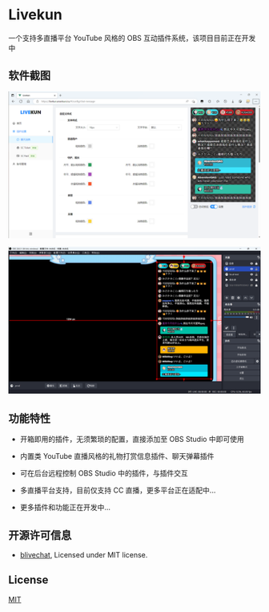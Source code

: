 # Livekun

一个支持多直播平台 YouTube 风格的 OBS 互动插件系统，该项目目前正在开发中

## 软件截图

![WEB](./screenshots/web.png)

![OBS](./screenshots/obs.png)

## 功能特性

* 开箱即用的插件，无须繁琐的配置，直接添加至 OBS Studio 中即可使用

* 内置类 YouTube 直播风格的礼物打赏信息插件、聊天弹幕插件

* 可在后台远程控制 OBS Studio 中的插件，与插件交互

* 多直播平台支持，目前仅支持 CC 直播，更多平台正在适配中...

* 更多插件和功能正在开发中...

## 开源许可信息

* [blivechat](https://github.com/xfgryujk/blivechat), Licensed under MIT license.

## License

[MIT](LICENSE)
